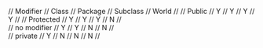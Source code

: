 // Modifier    // Class // Package // Subclass // World //
// Public      //   Y   //    Y    //    Y     //   Y   //
// Protected   //   Y   //    Y    //    Y     //   N  //   
// no modifier //   Y   //    Y    //    N     //   N   //   
// private     //   Y   //    N    //    N     //   N   //   
